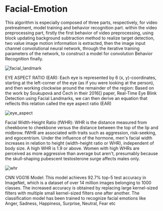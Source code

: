 # Facial-Emotion
This algorithm is especially composed of three parts, respectively, for video pretreatment,
model training and behavior recognition part. within the video preprocessing part, firstly the
first behavior of video preprocessing, using block updating background subtraction method to
realize target detection, two value image motion information is extracted, then the image input
channel convolutional neural network, through the iterative training parameters of the network,
to construct a model for convolution Behavior Recognition finally.

![facial_landmark](https://github.com/sannu01/Facial-Emotion/blob/master/output/facial_landmarks_68markup-768x619.jpg)

 EYE ASPECT RATIO (EAR):
Each eye is represented by 6 (x, y)-coordinates, starting at the left-corner of the eye (as if you
were looking at the person), and then working clockwise around the remainder of the region:
Based on the work by Soukupová and Čech in their 2016[] paper, Real-Time Eye Blink
Detection using Facial Landmarks, we can then derive an equation that reflects this relation
called the eye aspect ratio (EAR)

![eye_aspect](https://github.com/sannu01/Facial-Emotion/blob/master/output/eye_aspect.png)

Facial Width-Height Ratio (fWHR): 
WHR is the distance measured from cheekbone to cheekbone versus the distance between the top of the lip and midbrow. fWHR are associated with traits such as aggression, risk-seeking, and egocentrism. Under the influence of the hormone, men's facial width increases in relation to height (width-height ratio or WHR), independent of body size. A high WHR is 1.9 or above. Women with high WHRs are perceived as more aggressive than average but aren't, presumably because the skull-shaping pubescent testosterone surge affects males only.

![whr](https://github.com/sannu01/Facial-Emotion/blob/master/output/facial_whr.jpg)

CNN VGG16 Model: 
This model achieves 92.7% top-5 test accuracy in ImageNet, which is a dataset of over 14 million images belonging to 1000 classes. The increased accuracy is obtained by replacing large kernel-sized filters with multiple small kernel-sized filters one after another. The classification model has been trained to recognize facial emotions like Anger, Sadness, Happiness, Surprise, Neutral, Fear etc


